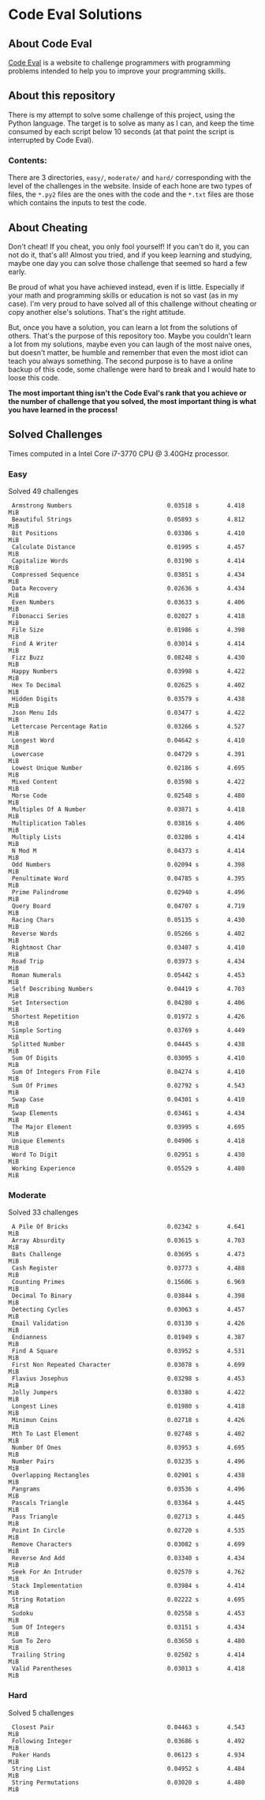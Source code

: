 # Code Eval Solutions

## About Code Eval

[Code Eval](https://www.codeeval.com) is a website to challenge programmers
with programming problems intended to help you to improve your programming
skills.

## About this repository

There is my attempt to solve some challenge of this project, using the
Python language. The target is to solve as many as I can, and keep the time
consumed by each script below 10 seconds (at that point the script is
interrupted by Code Eval).

### Contents:

There are 3 directories, `easy/`, `moderate/` and `hard/` corresponding
with the level of the challenges in the website. Inside of each hone are
two types of files, the `*.py2` files are the ones with the code and the
`*.txt` files are those which contains the inputs to test the code.

## About Cheating

Don't cheat! If you cheat, you only fool yourself! If you can't do it, you
can not do it, that's all! Almost you tried, and if you keep learning and
studying, maybe one day you can solve those challenge that seemed so hard a
few early.

Be proud of what you have achieved instead, even if is little. Especially
if your math and programming skills or education is not so vast (as in my
case). I'm very proud to have solved all of this challenge without cheating
or copy another else's solutions. That's the right attitude.

But, once you have a solution, you can learn a lot from the solutions of
others.  That's the purpose of this repository too. Maybe you couldn't
learn a lot from my solutions, maybe even you can laugh of the most naive
ones, but doesn't matter, be humble and remember that even the most idiot
can teach you always something. The second purpose is to have a online
backup of this code, some challenge were hard to break and I would hate to
loose this code.

__The most important thing isn't the Code Eval's rank that you achieve or
the number of challenge that you solved, the most important thing is what
you have learned in the process!__

## Solved Challenges

Times computed in a Intel Core i7-3770 CPU @ 3.40GHz processor.

### Easy

Solved 49 challenges

     Armstrong Numbers                           0.03518 s        4.418 MiB
     Beautiful Strings                           0.05893 s        4.812 MiB
     Bit Positions                               0.03386 s        4.410 MiB
     Calculate Distance                          0.01995 s        4.457 MiB
     Capitalize Words                            0.03190 s        4.414 MiB
     Compressed Sequence                         0.03851 s        4.434 MiB
     Data Recovery                               0.02636 s        4.434 MiB
     Even Numbers                                0.03633 s        4.406 MiB
     Fibonacci Series                            0.02027 s        4.418 MiB
     File Size                                   0.01986 s        4.398 MiB
     Find A Writer                               0.03014 s        4.414 MiB
     Fizz Buzz                                   0.08248 s        4.430 MiB
     Happy Numbers                               0.03998 s        4.422 MiB
     Hex To Decimal                              0.02625 s        4.402 MiB
     Hidden Digits                               0.03579 s        4.438 MiB
     Json Menu Ids                               0.03477 s        4.422 MiB
     Lettercase Percentage Ratio                 0.03266 s        4.527 MiB
     Longest Word                                0.04642 s        4.410 MiB
     Lowercase                                   0.04729 s        4.391 MiB
     Lowest Unique Number                        0.02186 s        4.695 MiB
     Mixed Content                               0.03598 s        4.422 MiB
     Morse Code                                  0.02548 s        4.480 MiB
     Multiples Of A Number                       0.03871 s        4.418 MiB
     Multiplication Tables                       0.03816 s        4.406 MiB
     Multiply Lists                              0.03286 s        4.414 MiB
     N Mod M                                     0.04373 s        4.414 MiB
     Odd Numbers                                 0.02094 s        4.398 MiB
     Penultimate Word                            0.04785 s        4.395 MiB
     Prime Palindrome                            0.02940 s        4.496 MiB
     Query Board                                 0.04707 s        4.719 MiB
     Racing Chars                                0.05135 s        4.430 MiB
     Reverse Words                               0.05266 s        4.402 MiB
     Rightmost Char                              0.03407 s        4.410 MiB
     Road Trip                                   0.03973 s        4.434 MiB
     Roman Numerals                              0.05442 s        4.453 MiB
     Self Describing Numbers                     0.04419 s        4.703 MiB
     Set Intersection                            0.04280 s        4.406 MiB
     Shortest Repetition                         0.01972 s        4.426 MiB
     Simple Sorting                              0.03769 s        4.449 MiB
     Splitted Number                             0.04445 s        4.438 MiB
     Sum Of Digits                               0.03095 s        4.410 MiB
     Sum Of Integers From File                   0.04274 s        4.410 MiB
     Sum Of Primes                               0.02792 s        4.543 MiB
     Swap Case                                   0.04301 s        4.410 MiB
     Swap Elements                               0.03461 s        4.434 MiB
     The Major Element                           0.03995 s        4.695 MiB
     Unique Elements                             0.04906 s        4.418 MiB
     Word To Digit                               0.02951 s        4.430 MiB
     Working Experience                          0.05529 s        4.480 MiB

### Moderate

Solved 33 challenges

     A Pile Of Bricks                            0.02342 s        4.641 MiB
     Array Absurdity                             0.03615 s        4.703 MiB
     Bats Challenge                              0.03695 s        4.473 MiB
     Cash Register                               0.03773 s        4.488 MiB
     Counting Primes                             0.15606 s        6.969 MiB
     Decimal To Binary                           0.03844 s        4.398 MiB
     Detecting Cycles                            0.03063 s        4.457 MiB
     Email Validation                            0.03130 s        4.426 MiB
     Endianness                                  0.01949 s        4.387 MiB
     Find A Square                               0.03952 s        4.531 MiB
     First Non Repeated Character                0.03078 s        4.699 MiB
     Flavius Josephus                            0.03298 s        4.453 MiB
     Jolly Jumpers                               0.03380 s        4.422 MiB
     Longest Lines                               0.01980 s        4.418 MiB
     Minimun Coins                               0.02718 s        4.426 MiB
     Mth To Last Element                         0.02748 s        4.402 MiB
     Number Of Ones                              0.03953 s        4.695 MiB
     Number Pairs                                0.03235 s        4.496 MiB
     Overlapping Rectangles                      0.02901 s        4.438 MiB
     Pangrams                                    0.03536 s        4.496 MiB
     Pascals Triangle                            0.03364 s        4.445 MiB
     Pass Triangle                               0.02713 s        4.445 MiB
     Point In Circle                             0.02720 s        4.535 MiB
     Remove Characters                           0.03082 s        4.699 MiB
     Reverse And Add                             0.03340 s        4.434 MiB
     Seek For An Intruder                        0.02570 s        4.762 MiB
     Stack Implementation                        0.03984 s        4.414 MiB
     String Rotation                             0.02222 s        4.695 MiB
     Sudoku                                      0.02558 s        4.453 MiB
     Sum Of Integers                             0.03151 s        4.434 MiB
     Sum To Zero                                 0.03650 s        4.480 MiB
     Trailing String                             0.02502 s        4.414 MiB
     Valid Parentheses                           0.03013 s        4.418 MiB

### Hard

Solved 5 challenges

     Closest Pair                                0.04463 s        4.543 MiB
     Following Integer                           0.03686 s        4.492 MiB
     Poker Hands                                 0.06123 s        4.934 MiB
     String List                                 0.04952 s        4.484 MiB
     String Permutations                         0.03020 s        4.480 MiB

